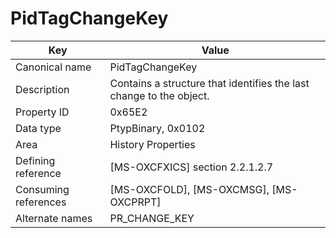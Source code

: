 # PidTagChangeKey

| Key | Value |
|---|---|
| Canonical name | PidTagChangeKey |
| Description | Contains a structure that identifies the last change to the object. |
| Property ID | 0x65E2 |
| Data type | PtypBinary, 0x0102 |
| Area | History Properties |
| Defining reference | [MS-OXCFXICS] section 2.2.1.2.7 |
| Consuming references | [MS-OXCFOLD], [MS-OXCMSG], [MS-OXCPRPT] |
| Alternate names | PR_CHANGE_KEY |
